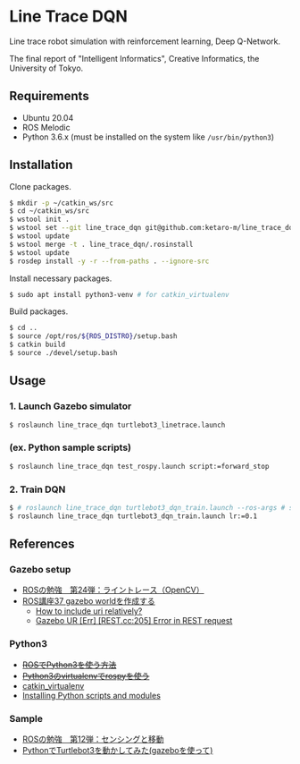 # Line Trace DQN

Line trace robot simulation with reinforcement learning, Deep Q-Network.

The final report of "Intelligent Informatics", Creative Informatics, the University of Tokyo.


## Requirements

- Ubuntu 20.04
- ROS Melodic
- Python 3.6.x (must be installed on the system like `/usr/bin/python3`)


## Installation

Clone packages.

```bash  
$ mkdir -p ~/catkin_ws/src  
$ cd ~/catkin_ws/src  
$ wstool init .  
$ wstool set --git line_trace_dqn git@github.com:ketaro-m/line_trace_dqn.git -y  
$ wstool update  
$ wstool merge -t . line_trace_dqn/.rosinstall  
$ wstool update  
$ rosdep install -y -r --from-paths . --ignore-src  
```

Install necessary packages.

```bash  
$ sudo apt install python3-venv # for catkin_virtualenv  
```

Build packages.

```bash  
$ cd ..  
$ source /opt/ros/${ROS_DISTRO}/setup.bash  
$ catkin build  
$ source ./devel/setup.bash
```

## Usage

### 1. Launch Gazebo simulator

```bash  
$ roslaunch line_trace_dqn turtlebot3_linetrace.launch  
```


### (ex. Python sample scripts)

```bash  
$ roslaunch line_trace_dqn test_rospy.launch script:=forward_stop  
```


### 2. Train DQN

```bash  
$ # roslaunch line_trace_dqn turtlebot3_dqn_train.launch --ros-args # see the parameter descriptions  
$ roslaunch line_trace_dqn turtlebot3_dqn_train.launch lr:=0.1  
```

## References

### Gazebo setup
- [ROSの勉強　第24弾：ライントレース（OpenCV）](https://qiita.com/Yuya-Shimizu/items/5c408fb06878471ad486)
- [ROS講座37 gazebo worldを作成する](https://qiita.com/srs/items/9b23ad12bea9e3ec0480)
  - [How to include uri relatively?](https://answers.gazebosim.org//question/16159/how-to-include-uri-relatively/)
  - [Gazebo UR [Err] [REST.cc:205] Error in REST request](https://qiita.com/hoshianaaa/items/4ec14775ad11cefccff3)


### Python3
- ~~[ROSでPython3を使う方法](https://qiita.com/tnjz3/items/4d64fc2d36b75e604ab1)~~
- ~~[Python3のvirtualenvでrospyを使う](https://qiita.com/otamasan/items/7ac7732a5c3d47ec3028)~~
- [catkin_virtualenv](https://github.com/locusrobotics/catkin_virtualenv)
- [Installing Python scripts and modules](http://docs.ros.org/en/jade/api/catkin/html/howto/format2/installing_python.html)

### Sample

- [ROSの勉強　第12弾：センシングと移動](https://qiita.com/Yuya-Shimizu/items/66dd6fa254957ca773e9)
- [PythonでTurtlebot3を動かしてみた(gazeboを使って)](https://zenn.dev/kmiura55/articles/ros-turtlesim3-wander)
